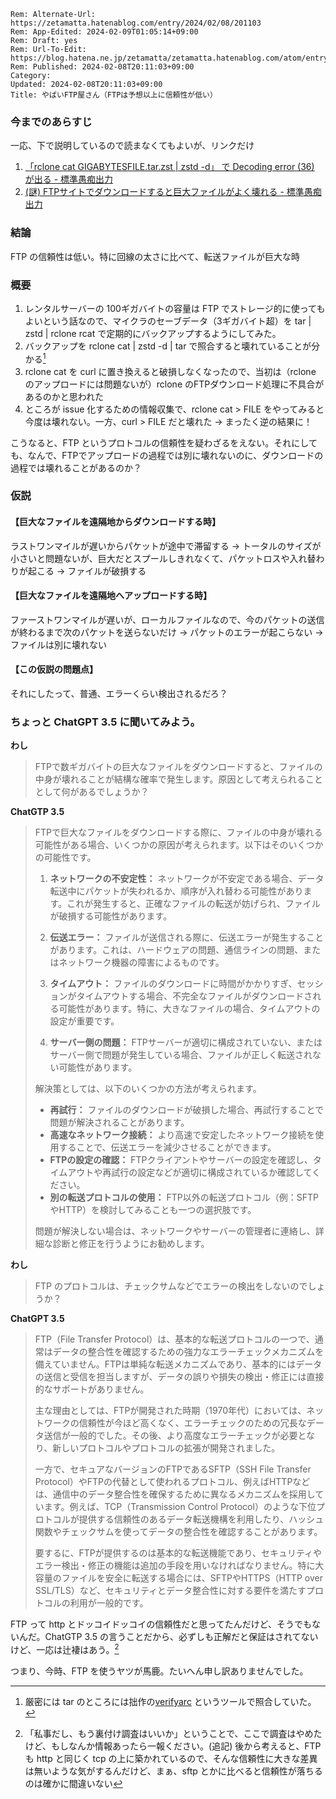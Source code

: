 ```header
Rem: Alternate-Url: https://zetamatta.hatenablog.com/entry/2024/02/08/201103
Rem: App-Edited: 2024-02-09T01:05:14+09:00
Rem: Draft: yes
Rem: Url-To-Edit: https://blog.hatena.ne.jp/zetamatta/zetamatta.hatenablog.com/atom/entry/6801883189081612314
Rem: Published: 2024-02-08T20:11:03+09:00
Category:
Updated: 2024-02-08T20:11:03+09:00
Title: やばいFTP屋さん（FTPは予想以上に信頼性が低い）
```
### 今までのあらすじ

一応、下で説明しているので読まなくてもよいが、リンクだけ

1. [「rclone cat GIGABYTESFILE.tar.zst | zstd -d」 で Decoding error (36) が出る - 標準愚痴出力](https://zetamatta.hatenablog.com/entry/2023/12/31/184045)
2. [(謎) FTPサイトでダウンロードすると巨大ファイルがよく壊れる - 標準愚痴出力](https://zetamatta.hatenablog.com/entry/2024/02/08/151703)

### 結論

FTP の信頼性は低い。特に回線の太さに比べて、転送ファイルが巨大な時

### 概要

1. レンタルサーバーの 100ギガバイトの容量は FTP でストレージ的に使ってもよいという話なので、マイクラのセーブデータ（3ギガバイト超）を tar | zstd | rclone rcat で定期的にバックアップするようにしてみた。
2. バックアップを rclone cat | zstd -d | tar で照合すると壊れていることが分かる[^verifyarc]
3. rclone cat を curl に置き換えると破損しなくなったので、当初は（rclone のアップロードには問題ないが）rclone のFTPダウンロード処理に不具合があるのかと思われた
4. ところが issue 化するための情報収集で、rclone cat &gt; FILE をやってみると今度は壊れない。一方、curl &gt; FILE だと壊れた  → まったく逆の結果に！

[^verifyarc]: 厳密には tar のところには拙作の[verifyarc](https://github.com/hymkor/verifyarc) というツールで照合していた。

こうなると、FTP というプロトコルの信頼性を疑わざるをえない。それにしても、なんで、FTPでアップロードの過程では別に壊れないのに、ダウンロードの過程では壊れることがあるのか？

### 仮説
#### 【巨大なファイルを遠隔地からダウンロードする時】

ラストワンマイルが遅いからパケットが途中で滞留する → トータルのサイズが小さいと問題ないが、巨大だとスプールしきれなくて、パケットロスや入れ替わりが起こる → ファイルが破損する

#### 【巨大なファイルを遠隔地へアップロードする時】

ファーストワンマイルが遅いが、ローカルファイルなので、今のパケットの送信が終わるまで次のパケットを送らないだけ → パケットのエラーが起こらない → ファイルは別に壊れない

#### 【この仮説の問題点】
それにしたって、普通、エラーくらい検出されるだろ？

### ちょっと ChatGPT 3.5 に聞いてみよう。

**わし**
> FTPで数ギガバイトの巨大なファイルをダウンロードすると、ファイルの中身が壊れることが結構な確率で発生します。原因として考えられることとして何があるでしょうか？

**ChatGTP 3.5**
> FTPで巨大なファイルをダウンロードする際に、ファイルの中身が壊れる可能性がある場合、いくつかの原因が考えられます。以下はそのいくつかの可能性です。
> 
> 1. **ネットワークの不安定性：** ネットワークが不安定である場合、データ転送中にパケットが失われるか、順序が入れ替わる可能性があります。これが発生すると、正確なファイルの転送が妨げられ、ファイルが破損する可能性があります。
> 
> 2. **伝送エラー：** ファイルが送信される際に、伝送エラーが発生することがあります。これは、ハードウェアの問題、通信ラインの問題、またはネットワーク機器の障害によるものです。
> 
> 3. **タイムアウト：** ファイルのダウンロードに時間がかかりすぎ、セッションがタイムアウトする場合、不完全なファイルがダウンロードされる可能性があります。特に、大きなファイルの場合、タイムアウトの設定が重要です。
> 
> 4. **サーバー側の問題：** FTPサーバーが適切に構成されていない、またはサーバー側で問題が発生している場合、ファイルが正しく転送されない可能性があります。
> 
> 解決策としては、以下のいくつかの方法が考えられます。
> 
> - **再試行：** ファイルのダウンロードが破損した場合、再試行することで問題が解決されることがあります。
> - **高速なネットワーク接続：** より高速で安定したネットワーク接続を使用することで、伝送エラーを減少させることができます。
> - **FTPの設定の確認：** FTPクライアントやサーバーの設定を確認し、タイムアウトや再試行の設定などが適切に構成されているか確認してください。
> - **別の転送プロトコルの使用：** FTP以外の転送プロトコル（例：SFTPやHTTP）を検討してみることも一つの選択肢です。
> 
> 問題が解決しない場合は、ネットワークやサーバーの管理者に連絡し、詳細な診断と修正を行うようにお勧めします。

**わし**
> FTP のプロトコルは、チェックサムなどでエラーの検出をしないのでしょうか？

**ChatGPT 3.5**
> FTP（File Transfer Protocol）は、基本的な転送プロトコルの一つで、通常はデータの整合性を確認するための強力なエラーチェックメカニズムを備えていません。FTPは単純な転送メカニズムであり、基本的にはデータの送信と受信を担当しますが、データの誤りや損失の検出・修正には直接的なサポートがありません。
> 
> 主な理由としては、FTPが開発された時期（1970年代）においては、ネットワークの信頼性が今ほど高くなく、エラーチェックのための冗長なデータ送信が一般的でした。その後、より高度なエラーチェックが必要となり、新しいプロトコルやプロトコルの拡張が開発されました。
> 
> 一方で、セキュアなバージョンのFTPであるSFTP（SSH File Transfer Protocol）やFTPの代替として使われるプロトコル、例えばHTTPなどは、通信中のデータ整合性を確保するために異なるメカニズムを採用しています。例えば、TCP（Transmission Control Protocol）のような下位プロトコルが提供する信頼性のあるデータ転送機構を利用したり、ハッシュ関数やチェックサムを使ってデータの整合性を確認することがあります。
> 
> 要するに、FTPが提供するのは基本的な転送機能であり、セキュリティやエラー検出・修正の機能は追加の手段を用いなければなりません。特に大容量のファイルを安全に転送する場合には、SFTPやHTTPS（HTTP over SSL/TLS）など、セキュリティとデータ整合性に対する要件を満たすプロトコルの利用が一般的です。

FTP って http とドッコイドッコイの信頼性だと思ってたんだけど、そうでもないんだ。ChatGTP 3.5 の言うことだから、必ずしも正解だと保証はされてないけど、一応は辻褄はあう。[^t]

[^t]: 「私事だし、もう裏付け調査はいいか」ということで、ここで調査はやめたけど、もしなんか情報あったら一報ください。(追記) 後から考えると、FTP も http と同じく tcp の上に築かれているので、そんな信頼性に大きな差異は無いような気がするんだけど、まぁ、sftp とかに比べると信頼性が落ちるのは確かに間違いない

つまり、今時、FTP を使うヤツが馬鹿。たいへん申し訳ありませんでした。
